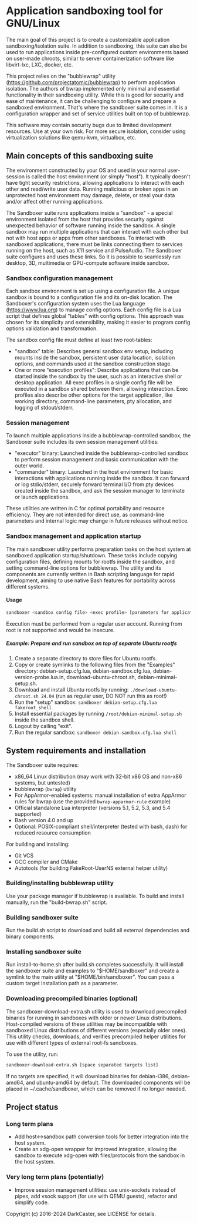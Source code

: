 # Application sandboxing tool for GNU/Linux

The main goal of this project is to create a customizable application sandboxing/isolation suite. In addition to sandboxing, this suite can also be used to run applications inside pre-configured custom environments based on user-made chroots, similar to server containerization software like libvirt-lxc, LXC, docker, etc.

This project relies on the "bubblewrap" utility (<https://github.com/projectatomic/bubblewrap>) to perform application isolation. The authors of bwrap implemented only minimal and essential functionality in their sandboxing utility. While this is good for security and ease of maintenance, it can be challenging to configure and prepare a sandboxed environment. That's where the sandboxer suite comes in. It is a configuration wrapper and set of service utilities built on top of bubblewrap.

This software may contain security bugs due to limited development resources. Use at your own risk. For more secure isolation, consider using virtualization solutions like qemu-kvm, virtualbox, etc.

## Main concepts of this sandboxing suite

The environment constructed by your OS and used in your normal user-session is called the host environment (or simply "host"). It typically doesn't have tight security restrictions, allowing applications to interact with each other and read/write user data. Running malicious or broken apps in an unprotected host environment may damage, delete, or steal your data and/or affect other running applications.

The Sandboxer suite runs applications inside a "sandbox" - a special environment isolated from the host that provides security against unexpected behavior of software running inside the sandbox. A single sandbox may run multiple applications that can interact with each other but not with host apps or apps from other sandboxes. To interact with sandboxed applications, there must be links connecting them to services running on the host, such as X11 service and PulseAudio. The Sandboxer suite configures and uses these links. So it is possible to seamlessly run desktop, 3D, multimedia or GPU-compute software inside sandbox.

### Sandbox configuration management

Each sandbox environment is set up using a configuration file. A unique sandbox is bound to a configuration file and its on-disk location. The Sandboxer's configuration system uses the Lua language (<https://www.lua.org>) to manage config options. Each config file is a Lua script that defines global "tables" with config options. This approach was chosen for its simplicity and extensibility, making it easier to program config options validation and transformation.

The sandbox config file must define at least two root-tables:

* "sandbox" table: Describes general sandbox env setup, including mounts inside the sandbox, persistent user data location, isolation options, and commands used at the sandbox construction stage.
* One or more "execution profiles": Describe applications that can be started inside the sandbox by the user, such as an interactive shell or desktop application. All exec profiles in a single config file will be executed in a sandbox shared between them, allowing interaction. Exec profiles also describe other options for the target application, like working directory, command-line parameters, pty allocation, and logging of stdout/stderr.

### Session management

To launch multiple applications inside a bubblewrap-controlled sandbox, the Sandboxer suite includes its own session management utilities:

* "executor" binary: Launched inside the bubblewrap-controlled sandbox to perform session management and basic communication with the outer world.
* "commander" binary: Launched in the host environment for basic interactions with applications running inside the sandbox. It can forward or log stdio/stderr, securely forward terminal I/O from pty devices created inside the sandbox, and ask the session manager to terminate or launch applications.

These utilities are written in C for optimal portability and resource efficiency. They are not intended for direct use, as command-line parameters and internal logic may change in future releases without notice.

### Sandbox management and application startup

The main sandboxer utility performs preparation tasks on the host system at sandboxed application startup/shutdown. These tasks include copying configuration files, defining mounts for rootfs inside the sandbox, and setting command-line options for bubblewrap. The utility and its components are currently written in Bash scripting language for rapid development, aiming to use native Bash features for portability across different systems.

#### Usage

```sh
sandboxer <sandbox config file> <exec profile> [parameters for application inside sandbox]
```

Execution must be performed from a regular user account. Running from root is not supported and would be insecure.

##### Example: Prepare and run sandbox on top of separate Ubuntu rootfs

1. Create a separate directory to store files for Ubuntu rootfs.
2. Copy or create symlinks to the following files from the "Examples" directory: debian-setup.cfg.lua, debian-sandbox.cfg.lua, debian-version-probe.lua.in, download-ubuntu-chroot.sh, debian-minimal-setup.sh.
3. Download and install Ubuntu rootfs by running: `./download-ubuntu-chroot.sh 24.04` (run as regular user, DO NOT run this as root!)
4. Run the "setup" sandbox: `sandboxer debian-setup.cfg.lua fakeroot_shell`
5. Install essential packages by running `/root/debian-minimal-setup.sh` inside the sandbox shell.
6. Logout by calling "exit".
7. Run the regular sandbox: `sandboxer debian-sandbox.cfg.lua shell`

## System requirements and installation

The Sandboxer suite requires:

* x86_64 Linux distribution (may work with 32-bit x86 OS and non-x86 systems, but untested)
* bubblewrap (`bwrap`) utility
* For AppArmor-enabled systems: manual installation of extra AppArmor rules for bwrap (use the provided `bwrap-apparmor-rule` example)
* Official standalone Lua interpreter (versions 5.1, 5.2, 5.3, and 5.4 supported)
* Bash version 4.0 and up
* Optional: POSIX-compliant shell/interpreter (tested with bash, dash) for reduced resource consumption

For building and installing:

* Git VCS
* GCC compiler and CMake
* Autotools (for building FakeRoot-UserNS external helper utility)

### Building/installing bubblewrap utility

Use your package manager if bubblewrap is available. To build and install manually, run the "build-bwrap.sh" script.

### Building sandboxer suite

Run the build.sh script to download and build all external dependencies and binary components.

### Installing sandboxer suite

Run install-to-home.sh after build.sh completes successfully. It will install the sandboxer suite and examples to "$HOME/sandboxer" and create a symlink to the main utility at "$HOME/bin/sandboxer". You can pass a custom target installation path as a parameter.

### Downloading precompiled binaries (optional)

The sandboxer-download-extra.sh utility is used to download precompiled binaries for running in sandboxes with older or newer Linux distributions. Host-compiled versions of these utilities may be incompatible with sandboxed Linux distributions of different versions (especially older ones). This utility checks, downloads, and verifies precompiled helper utilities for use with different types of external root-fs sandboxes.

To use the utility, run:

```sh
sandboxer-download-extra.sh [space separated targets list]
```

If no targets are specified, it will download binaries for debian-i386, debian-amd64, and ubuntu-amd64 by default. The downloaded components will be placed in ~/.cache/sandboxer, which can be removed if no longer needed.

## Project status

### Long term plans

* Add host<->sandbox path conversion tools for better integration into the host system.
* Create an xdg-open wrapper for improved integration, allowing the sandbox to execute xdg-open with files/protocols from the sandbox in the host system.

### Very long term plans (potentially)

* Improve session management utilities: use unix-sockets instead of pipes, add vsock support (for use with QEMU guests), refactor and simplify code.

Copyright (c) 2016-2024 DarkCaster, see LICENSE for details.